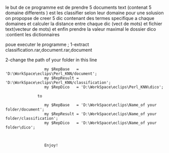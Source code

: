 le but de ce programme est  de prendre 5 documents text
(contenat 5 domaine differents ) est les classifier selon leur domaine
pour une solusion on propopse de creer 5 dic contenant des termes specifique a chaque domaines
et calculer la distance entre chaque dic (vect de mots) et fichier text(vecteur de mots)
 et enfin prendre la valeur maximal
 le dossier dico :contient les dictionnaires
 
 poue executer le programme ;
 1-extract classification.rar,document.rar,document
 
 2-change the path of your folder in this line 
 
                     my $RepBase   = 'D:\WorkSpace\eclips\Perl_KNN/document';
                     my $RepResult = 'D:\WorkSpace\eclips\Perl_KNN/classification';
                     my $RepDico   = 'D:\WorkSpace\eclips\Perl_KNN\dico';
                     
                  to 
                     
                     my $RepBase   = 'D:\WorkSpace\eclips\Name_of your folder/document';
                     my $RepResult = 'D:\WorkSpace\eclips\Name_of your folder/classification';
                     my $RepDico   = 'D:\WorkSpace\eclips\Name_of your folder\dico';
                     
                     
                     
                     Enjoy!
